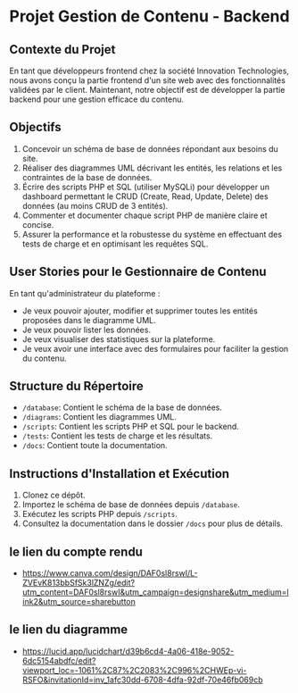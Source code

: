 # Projet Gestion de Contenu - Backend

## Contexte du Projet

En tant que développeurs frontend chez la société Innovation Technologies, nous avons conçu la partie frontend d'un site web avec des fonctionnalités validées par le client. Maintenant, notre objectif est de développer la partie backend pour une gestion efficace du contenu.

## Objectifs

1. Concevoir un schéma de base de données répondant aux besoins du site.
2. Réaliser des diagrammes UML décrivant les entités, les relations et les contraintes de la base de données.
3. Écrire des scripts PHP et SQL (utiliser MySQLi) pour développer un dashboard permettant le CRUD (Create, Read, Update, Delete) des données (au moins CRUD de 3 entités).
4. Commenter et documenter chaque script PHP de manière claire et concise.
5. Assurer la performance et la robustesse du système en effectuant des tests de charge et en optimisant les requêtes SQL.

## User Stories pour le Gestionnaire de Contenu

En tant qu'administrateur du plateforme :

- Je veux pouvoir ajouter, modifier et supprimer toutes les entités proposées dans le diagramme UML.
- Je veux pouvoir lister les données.
- Je veux visualiser des statistiques sur la plateforme.
- Je veux avoir une interface avec des formulaires pour faciliter la gestion du contenu.

## Structure du Répertoire

- `/database`: Contient le schéma de la base de données.
- `/diagrams`: Contient les diagrammes UML.
- `/scripts`: Contient les scripts PHP et SQL pour le backend.
- `/tests`: Contient les tests de charge et les résultats.
- `/docs`: Contient toute la documentation.

## Instructions d'Installation et Exécution

1. Clonez ce dépôt.
2. Importez le schéma de base de données depuis `/database`.
3. Exécutez les scripts PHP depuis `/scripts`.
4. Consultez la documentation dans le dossier `/docs` pour plus de détails.


## le lien du compte rendu

- https://www.canva.com/design/DAF0sl8rswI/L-ZVEvK813bbSfSk3lZNZg/edit?utm_content=DAF0sl8rswI&utm_campaign=designshare&utm_medium=link2&utm_source=sharebutton

## le lien du diagramme

- https://lucid.app/lucidchart/d39b6cd4-4a06-418e-9052-6dc5154abdfc/edit?viewport_loc=-1061%2C87%2C2083%2C996%2CHWEp-vi-RSFO&invitationId=inv_1afc30dd-6708-4dfa-92df-70e46fb069cb
